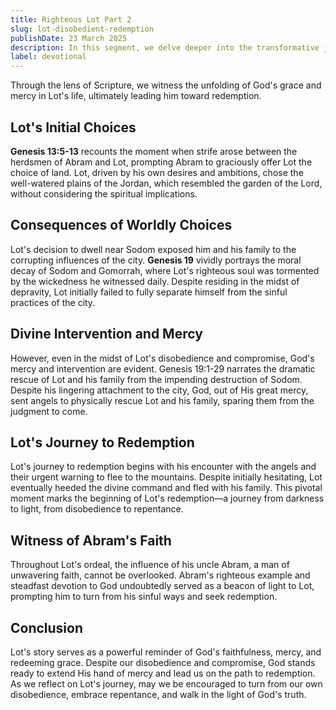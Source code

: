```yaml
---
title: Righteous Lot Part 2
slug: lot-disobedient-redemption
publishDate: 23 March 2025
description: In this segment, we delve deeper into the transformative journey of Lot, tracing his path from disobedience to redemption
label: devotional
---
```


Through the lens of Scripture, we witness the unfolding of God's grace and mercy in Lot's life, ultimately leading him toward redemption.

## Lot's Initial Choices

**Genesis 13:5-13** recounts the moment when strife arose between the herdsmen of Abram and Lot, prompting Abram to graciously offer Lot the choice of land. Lot, driven by his own desires and ambitions, chose the well-watered plains of the Jordan, which resembled the garden of the Lord, without considering the spiritual implications.

## Consequences of Worldly Choices

Lot's decision to dwell near Sodom exposed him and his family to the corrupting influences of the city. **Genesis 19** vividly portrays the moral decay of Sodom and Gomorrah, where Lot's righteous soul was tormented by the wickedness he witnessed daily. Despite residing in the midst of depravity, Lot initially failed to fully separate himself from the sinful practices of the city.

## Divine Intervention and Mercy

However, even in the midst of Lot's disobedience and compromise, God's mercy and intervention are evident. Genesis 19:1-29 narrates the dramatic rescue of Lot and his family from the impending destruction of Sodom. Despite his lingering attachment to the city, God, out of His great mercy, sent angels to physically rescue Lot and his family, sparing them from the judgment to come.

## Lot's Journey to Redemption

Lot's journey to redemption begins with his encounter with the angels and their urgent warning to flee to the mountains. Despite initially hesitating, Lot eventually heeded the divine command and fled with his family. This pivotal moment marks the beginning of Lot's redemption—a journey from darkness to light, from disobedience to repentance.

## Witness of Abram's Faith

Throughout Lot's ordeal, the influence of his uncle Abram, a man of unwavering faith, cannot be overlooked. Abram's righteous example and steadfast devotion to God undoubtedly served as a beacon of light to Lot, prompting him to turn from his sinful ways and seek redemption.

## Conclusion

Lot's story serves as a powerful reminder of God's faithfulness, mercy, and redeeming grace. Despite our disobedience and compromise, God stands ready to extend His hand of mercy and lead us on the path to redemption. As we reflect on Lot's journey, may we be encouraged to turn from our own disobedience, embrace repentance, and walk in the light of God's truth.

